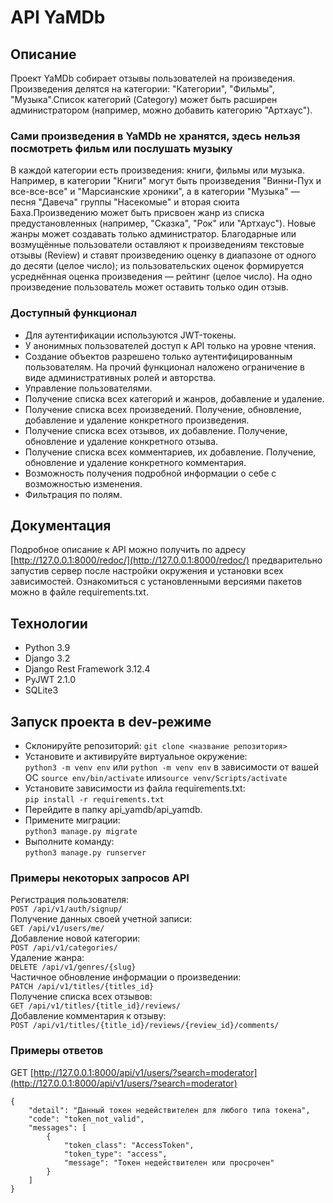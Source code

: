 # API YaMDb
## Описание 

Проект YaMDb собирает отзывы пользователей на произведения. Произведения делятся на категории: "Категории", "Фильмы", "Музыка".Список категорий (Category) может быть расширен администратором (например, можно добавить категорию "Артхаус").

### Сами произведения в YaMDb не хранятся, здесь нельзя посмотреть фильм или послушать музыку

В каждой категории есть произведения: книги, фильмы или музыка. Например, в категории "Книги" могут быть произведения "Винни-Пух и все-все-все" и "Марсианские хроники", а в категории "Музыка" — песня "Давеча" группы "Насекомые" и вторая сюита Баха.Произведению может быть присвоен жанр из списка предустановленных (например, "Сказка", "Рок" или "Артхаус"). Новые жанры может создавать только администратор. Благодарные или возмущённые пользователи оставляют к произведениям текстовые отзывы (Review) и ставят произведению оценку в диапазоне от одного до десяти (целое число); из пользовательских оценок формируется усреднённая оценка произведения — рейтинг (целое число). На одно произведение пользователь может оставить только один отзыв.

### Доступный функционал

- Для аутентификации используются JWT-токены.
- У анонимных пользователей доступ к API только на уровне чтения.
- Создание объектов разрешено только аутентифицированным пользователям. На прочий функционал наложено ограничение в виде административных ролей и авторства.
- Управление пользователями.
- Получение списка всех категорий и жанров, добавление и удаление.
- Получение списка всех произведений. Получение, обновление, добавление и удаление конкретного произведения.
- Получение списка всех отзывов, их добавление. Получение, обновление и удаление конкретного отзыва.
- Получение списка всех комментариев, их добавление. Получение, обновление и удаление конкретного комментария.
- Возможность получения подробной информации о себе с возможностью изменения.
- Фильтрация по полям.

## Документация

Подробное описание  к API можно получить по адресу [http://127.0.0.1:8000/redoc/](http://127.0.0.1:8000/redoc/) предварительно запустив сервер после настройки окружения и установки всех зависимостей. Ознакомиться с установленными версиями пакетов можно в файле requirements.txt.

## Технологии

- Python 3.9
- Django 3.2
- Django Rest Framework 3.12.4
- PyJWT 2.1.0
- SQLite3

## Запуск проекта в dev-режиме

- Склонируйте репозиторий:
``` git clone <название репозитория> ```    
- Установите и активируйте виртуальное окружение:  
``` python3 -m venv env ``` или   ```python -m venv env``` в зависимости от вашей ОС
``` source env/bin/activate ```  или``` source venv/Scripts/activate ``` 
- Установите зависимости из файла requirements.txt:   
``` pip install -r requirements.txt ```
- Перейдите в папку api_yamdb/api_yamdb.
- Примените миграции:   
``` python3 manage.py migrate ```
- Выполните команду:   
``` python3 manage.py runserver ```

### Примеры некоторых запросов API

Регистрация пользователя:  
``` POST /api/v1/auth/signup/ ```  
Получение данных своей учетной записи:  
``` GET /api/v1/users/me/ ```  
Добавление новой категории:  
``` POST /api/v1/categories/ ```  
Удаление жанра:  
``` DELETE /api/v1/genres/{slug} ```  
Частичное обновление информации о произведении:  
``` PATCH /api/v1/titles/{titles_id} ```  
Получение списка всех отзывов:  
``` GET /api/v1/titles/{title_id}/reviews/ ```   
Добавление комментария к отзыву:  
``` POST /api/v1/titles/{title_id}/reviews/{review_id}/comments/ ```

### Примеры ответов

GET [http://127.0.0.1:8000/api/v1/users/?search=moderator](http://127.0.0.1:8000/api/v1/users/?search=moderator)

```
{
    "detail": "Данный токен недействителен для любого типа токена",
    "code": "token_not_valid",
    "messages": [
        {
            "token_class": "AccessToken",
            "token_type": "access",
            "message": "Токен недействителен или просрочен"
        }
    ]
}
```